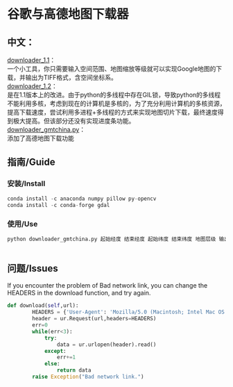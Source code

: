 # 谷歌与高德地图下载器

## 中文：  
[downloader_1.1](https://github.com/zhengjie9510/Google-Map-Downloader/blob/master/downloader_1.1.py)：  
    一个小工具，你只需要输入空间范围、地图缩放等级就可以实现Google地图的下载，并输出为TIFF格式，含空间坐标系。  
[downloader_1.2](https://github.com/zhengjie9510/Google-Map-Downloader/blob/master/downloader_1.2.py)：  
    是在1.1版本上的改进。由于python的多线程中存在GIL锁，导致python的多线程不能利用多核，考虑到现在的计算机是多核的，为了充分利用计算机的多核资源，提高下载速度，尝试利用多进程+多线程的方式来实现地图切片下载，最终速度得到极大提高。但该部分还没有实现进度条功能。  
[downloader_gmtchina.py](https://github.com/CovMat/google-map-downloader/blob/master/downloader_gmtchina.py)：  
    添加了高德地图下载功能 

## 指南/Guide
### 安装/Install
```python
conda install -c anaconda numpy pillow py-opencv
conda install -c conda-forge gdal 
```
### 使用/Use
```python
python downloader_gmtchina.py 起始经度 结束经度 起始纬度 结束纬度 地图层级 输出图片文件名 地图来源
```
```python

```
## 问题/Issues
If you encounter the problem of Bad network link, you can change the HEADERS in the download function, and try again.
```python
def download(self,url):
        HEADERS = {'User-Agent': 'Mozilla/5.0 (Macintosh; Intel Mac OS X 10_7_5) AppleWebKit/537.36 (KHTML, like Gecko) Chrome/29.0.1547.76 Safari/537.36'}
        header = ur.Request(url,headers=HEADERS)
        err=0
        while(err<3):
            try:
                data = ur.urlopen(header).read()
            except:
                err+=1
            else:
                return data
        raise Exception("Bad network link.")
```
